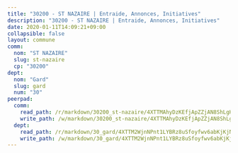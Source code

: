 ```yaml
---
title: "30200 - ST NAZAIRE | Entraide, Annonces, Initiatives"
description: "30200 - ST NAZAIRE | Entraide, Annonces, Initiatives"
date: 2020-01-11T14:09:21+09:00
collapsible: false
layout: commune
comm:
  nom: "ST NAZAIRE"
  slug: st-nazaire
  cp: "30200"
dept:
  nom: "Gard"
  slug: gard
  num: "30"
peerpad:
  comm:
    read_path: /r/markdown/30200_st-nazaire/4XTTMAhyDzKEfjApZZjAN8ShLgHKAgHTJYt7nMBnnpw4XaHsN
    write_path: /w/markdown/30200_st-nazaire/4XTTMAhyDzKEfjApZZjAN8ShLgHKAgHTJYt7nMBnnpw4XaHsN-K3TgThJbrQEyf1N5tM7Pqf5hFHhfd4vSSAaWD5KXLgDdnVbXEq3n568fi9YwAWdVnoGbgpft8mAPCdoBvyGyN3At2X7VM8DWYqE5tccuAPNabVx1qDkZtBrKpJJD7ZfAMBuPGeH6
  dept:
    read_path: /r/markdown/30_gard/4XTTM2WjnNPnt1LYBRz8uSfoyfwv6abKjKjNdBGxuvymmgvkj
    write_path: /w/markdown/30_gard/4XTTM2WjnNPnt1LYBRz8uSfoyfwv6abKjKjNdBGxuvymmgvkj-K3TgUpCvFefN2LRJ7huXqVovWWqmjJgEMWkVs9s4fhfrGjyZZK9z4gxyddycCKs6S9BWFUcJqqZYCKuxj79SWNiGiob7Xchr25rMmkVQhAFrAwBxAqY3T99GTsQfKxLrXrnx3pGK
---
```


